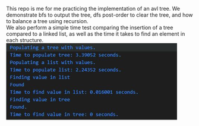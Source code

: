 This repo is me for me practicing the implementation of an avl tree. We demonstrate bfs to output the tree, dfs post-order to clear the tree, and how to balance a tree using recursion. <br />
We also perform a simple time test comparing the insertion of a tree compared to a linked list, as well as the time it takes to find an element in each structure. <br />
![](src/media/timetest.JPG)